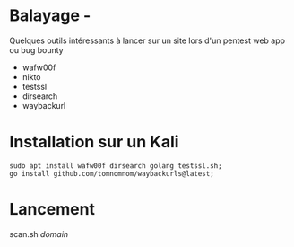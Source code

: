 # Balayage -
Quelques outils intéressants à lancer sur un site lors d'un pentest web app ou bug bounty
- wafw00f
- nikto
- testssl
- dirsearch
- waybackurl
  
# Installation sur un Kali
```
sudo apt install wafw00f dirsearch golang testssl.sh;
go install github.com/tomnomnom/waybackurls@latest;
```

# Lancement
scan.sh *domain*
 
